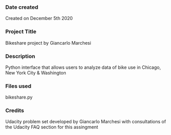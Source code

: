 ### Date created
Created on December 5th 2020

### Project Title
Bikeshare project by Giancarlo Marchesi

### Description
Python interface that allows users to analyze data of bike use in Chicago, New York City & Washington

### Files used
bikeshare.py

### Credits
Udacity problem set developed by Giancarlo Marchesi with consultations of the Udacity FAQ section for this assingment
